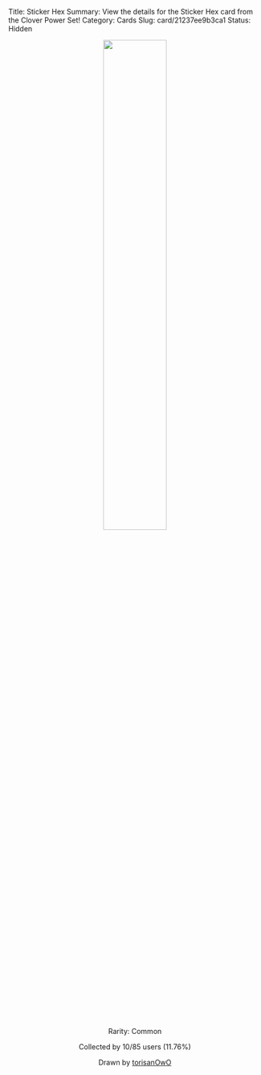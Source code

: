 Title: Sticker Hex
Summary: View the details for the Sticker Hex card from the Clover Power Set!
Category: Cards
Slug: card/21237ee9b3ca1
Status: Hidden

<center><a href='/images/cards/21237ee9b3ca1.png'><img src='/images/cards/21237ee9b3ca1.png' width='50%'></a>

Rarity: Common

Collected by 10/85 users (11.76%)

Drawn by <a href='https://twitter.com/torisanOwO'>torisanOwO</a></center>
